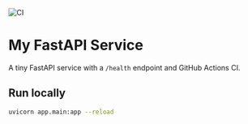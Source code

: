 ![CI](https://github.com/rohinii/my-fastapi-service/workflows/CI/badge.svg?branch=main)

# My FastAPI Service
A tiny FastAPI service with a `/health` endpoint and GitHub Actions CI.

## Run locally
```bash
uvicorn app.main:app --reload
